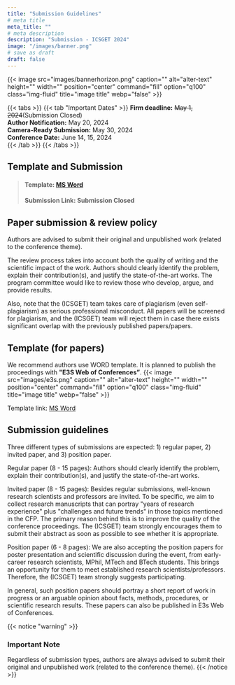 ```yaml
---
title: "Submission Guidelines"
# meta title
meta_title: ""
# meta description
description: "Submission - ICSGET 2024"
image: "/images/banner.png"
# save as draft
draft: false
---
```

{{< image src="images/bannerhorizon.png" caption="" alt="alter-text" height="" width="" position="center" command="fill" option="q100" class="img-fluid" title="image title"  webp="false" >}}

{{< tabs >}}
{{< tab "Important Dates" >}}
**Firm deadline:** ~~May 1, 2024~~(Submission Closed)<br>
**Author Notification:** May 20, 2024<br>
**Camera-Ready Submission:** May 30, 2024<br>
**Conference Date:** June 14, 15, 2024<br>
{{< /tab >}}
{{< /tabs >}}

## Template and Submission

> #### **Template:** [MS Word](https://github.com/sravivarmanvce/icsget/raw/main/ICSGET_2024_WOC_2col_Template.docx)<br>
> #### **Submission Link:** Submission Closed

## Paper submission & review policy
Authors are advised to submit their original and unpublished work (related to the conference theme).

The review process takes into account both the quality of writing and the scientific impact of the work. Authors should clearly identify the problem, explain their contribution(s), and justify the state-of-the-art works. The program committee would like to review those who develop, argue, and provide results.

Also, note that the (ICSGET) team takes care of plagiarism (even self-plagiarism) as serious professional misconduct. All papers will be screened for plagiarism, and the (ICSGET) team will reject them in case there exists significant overlap with the previously published papers/papers.

## Template (for papers)
We recommend authors use WORD template. It is planned to publish the proceedings with **"E3S Web of Conferences”**.
{{< image src="images/e3s.png" caption="" alt="alter-text" height="" width="" position="center" command="fill" option="q100" class="img-fluid" title="image title"  webp="false" >}}

Template link: [MS Word](https://github.com/sravivarmanvce/icsget/raw/main/ICSGET_2024_WOC_2col_Template.docx)

## Submission guidelines
Three different types of submissions are expected: 1) regular paper, 2) invited paper, and 3) position paper.

Regular paper (8 - 15 pages): Authors should clearly identify the problem, explain their contribution(s), and justify the state-of-the-art works.

Invited paper (8 - 15 pages): Besides regular submissions, well-known research scientists and professors are invited. To be specific, we aim to collect research manuscripts that can portray "years of research experience" plus "challenges and future trends" in those topics mentioned in the CFP. The primary reason behind this is to improve the quality of the conference proceedings. The (ICSGET) team strongly encourages them to submit their abstract as soon as possible to see whether it is appropriate.

Position paper (6 - 8 pages): We are also accepting the position papers for poster presentation and scientific discussion during the event, from early-career research scientists, MPhil, MTech and BTech students. This brings an opportunity for them to meet established research scientists/professors. Therefore, the (ICSGET) team strongly suggests participating.

In general, such position papers should portray a short report of work in progress or an arguable opinion about facts, methods, procedures, or scientific research results. These papers can also be published in E3s Web of Conferences.

{{< notice "warning" >}}
### Important Note
Regardless of submission types, authors are always advised to submit their original and unpublished work (related to the conference theme).
{{< /notice >}}